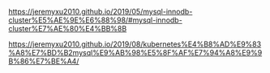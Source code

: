 https://jeremyxu2010.github.io/2019/05/mysql-innodb-cluster%E5%AE%9E%E6%88%98/#mysql-innodb-cluster%E7%AE%80%E4%BB%8B

https://jeremyxu2010.github.io/2019/08/kubernetes%E4%B8%AD%E9%83%A8%E7%BD%B2mysql%E9%AB%98%E5%8F%AF%E7%94%A8%E9%9B%86%E7%BE%A4/
